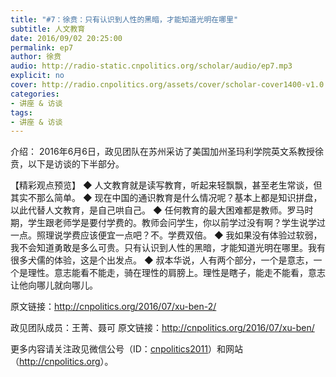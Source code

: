 ```yaml
---
title: "#7：徐贲：只有认识到人性的黑暗，才能知道光明在哪里"
subtitle: 人文教育
date: 2016/09/02 20:25:00
permalink: ep7
author: 徐贲
audio: http://radio-static.cnpolitics.org/scholar/audio/ep7.mp3
explicit: no
cover: http://radio.cnpolitics.org/assets/cover/scholar-cover1400-v1.0.jpg
categories:
- 讲座 & 访谈
tags:
- 讲座 & 访谈
---
```


介绍： 2016年6月6日，政见团队在苏州采访了美国加州圣玛利学院英文系教授徐贲，以下是访谈的下半部分。

【精彩观点预览】
◆ 人文教育就是读写教育，听起来轻飘飘，甚至老生常谈，但其实不那么简单。
◆ 现在中国的通识教育是什么情况呢？基本上都是知识拼盘，以此代替人文教育，是自己哄自己。
◆ 任何教育的最大困难都是教师。罗马时期，学生跟老师学是要付学费的。教师会问学生，你以前学过没有啊？学生说学过一点。照理说学费应该便宜一点吧？不。学费双倍。
◆ 我如果没有体验过软弱，我不会知道勇敢是多么可贵。只有认识到人性的黑暗，才能知道光明在哪里。我有很多犬儒的体验，这是个出发点。
◆ 叔本华说，人有两个部分，一个是意志，一个是理性。意志能看不能走，骑在理性的肩膀上。理性是瞎子，能走不能看，意志让他向哪儿就向哪儿。

原文链接：http://cnpolitics.org/2016/07/xu-ben-2/

政见团队成员：王菁、聂可
原文链接：http://cnpolitics.org/2016/07/xu-ben/

更多内容请关注政见微信公号（ID：[cnpolitics2011](http://open.weixin.qq.com/qr/code/?username=cnpolitics2011)）和网站（<http://cnpolitics.org>）。
